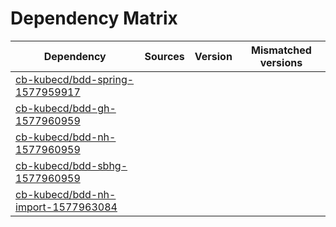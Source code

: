 # Dependency Matrix

Dependency | Sources | Version | Mismatched versions
---------- | ------- | ------- | -------------------
[cb-kubecd/bdd-spring-1577959917](https://github.com/cb-kubecd/bdd-spring-1577959917.git) |  | []() | 
[cb-kubecd/bdd-gh-1577960959](https://github.com/cb-kubecd/bdd-gh-1577960959.git) |  | []() | 
[cb-kubecd/bdd-nh-1577960959](https://github.com/cb-kubecd/bdd-nh-1577960959.git) |  | []() | 
[cb-kubecd/bdd-sbhg-1577960959](https://github.com/cb-kubecd/bdd-sbhg-1577960959.git) |  | []() | 
[cb-kubecd/bdd-nh-import-1577963084](https://github.com/cb-kubecd/bdd-nh-import-1577963084.git) |  | []() | 
